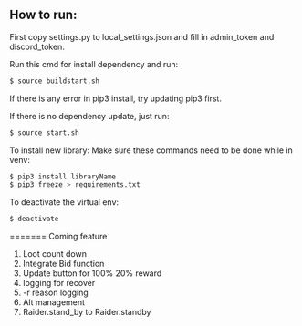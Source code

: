 ## How to run:

First copy settings.py to local_settings.json and fill in admin_token and discord_token. 

Run this cmd for install dependency and run:
```bash
$ source buildstart.sh
```
If there is any error in pip3 install, try updating pip3 first.

If there is no dependency update, just run:
```bash
$ source start.sh
```

To install new library:
Make sure these commands need to be done while in venv:
```bash
$ pip3 install libraryName
$ pip3 freeze > requirements.txt
```

To deactivate the virtual env:
```bash
$ deactivate
```

=======
Coming feature
1. Loot count down
2. Integrate Bid function
3. Update button for 100% 20% reward
4. logging for recover
5. -r reason logging
6. Alt management
7. Raider.stand_by to Raider.standby
